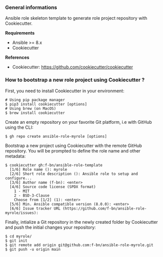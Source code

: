 ### General informations

Ansible role skeleton template to generate role project repository with Cookiecutter.

**Requirements**

  - Ansible >= 8.x
  - Cookiecutter

**References**

  - Cookiecutter: https://github.com/cookiecutter/cookiecutter

### How to bootstrap a new role project using Cookiecutter ?

First, you need to install Cookiecutter in your environment:

```shell
# Using pip package manager
$ pip3 install cookiecutter [options]
# Using brew (on MacOS)
$ brew install cookiecutter
```

Create an empty repository on your favorite Git platform, i.e with GitHub using the CLI:

```shell
$ gh repo create ansible-role-myrole [options]
```

Bootstrap a new project using Cookiecutter with the remote GitHub repository. You will be prompted to define the role name and other metadata:

```shell
$ cookiecutter gh:f-bn/ansible-role-template
  [1/6] Role name (): myrole
  [2/6] Short role description (): Ansible role to setup and configure...
  [3/6] Author name (f-bn): <enter>
  [4/6] Source code license (SPDX format)
    1 - MIT
    2 - BSD-3-Clause
    Choose from [1/2] (1): <enter>
  [5/6] Min. Ansible compatible version (8.0.0): <enter>
  [6/6] Issue tracker URL (https://github.com/f-bn/ansible-role-myrole/issues):
```

Finally, intialize a Git repository in the newly created folder by Cookiecutter and push the initial changes your repository:

```shell
$ cd myrole/
$ git init
$ git remote add origin git@github.com:f-bn/ansible-role-myrole.git
$ git push -u origin main
```

